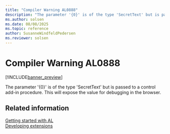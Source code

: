 ```yaml
---
title: "Compiler Warning AL0888"
description: "The parameter '{0}' is of the type 'SecretText' but is passed to a control add-in procedure."
ms.author: solsen
ms.date: 08/08/2025
ms.topic: reference
author: SusanneWindfeldPedersen
ms.reviewer: solsen
---
```

[//]: # (START>DO_NOT_EDIT)
[//]: # (IMPORTANT:Do not edit any of the content between here and the END>DO_NOT_EDIT.)
[//]: # (Any modifications should be made in the .xml files in the ModernDev repo.)
# Compiler Warning AL0888

[!INCLUDE[banner_preview](../includes/banner_preview.md)]

The parameter '{0}' is of the type 'SecretText' but is passed to a control add-in procedure. This will expose the value for debugging in the browser.


[//]: # (IMPORTANT: END>DO_NOT_EDIT)
## Related information  
[Getting started with AL](../devenv-get-started.md)  
[Developing extensions](../devenv-dev-overview.md)  